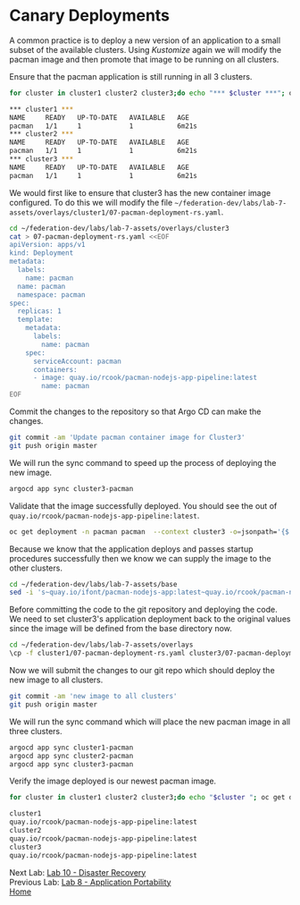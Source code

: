 # Canary Deployments
A common practice is to deploy a new version of an application to a small subset of the available clusters. Using *Kustomize* again we will modify the pacman image and then promote that image to be running on all clusters.

Ensure that the pacman application is still running in all 3 clusters.
~~~sh
for cluster in cluster1 cluster2 cluster3;do echo "*** $cluster ***"; oc get deployment --context $cluster -n pacman;done

*** cluster1 ***
NAME     READY   UP-TO-DATE   AVAILABLE   AGE
pacman   1/1     1            1           6m21s
*** cluster2 ***
NAME     READY   UP-TO-DATE   AVAILABLE   AGE
pacman   1/1     1            1           6m21s
*** cluster3 ***
NAME     READY   UP-TO-DATE   AVAILABLE   AGE
pacman   1/1     1            1           6m21s
~~~

We would first like to ensure that cluster3 has the new container image configured. To do this we will modify the file `~/federation-dev/labs/lab-7-assets/overlays/cluster1/07-pacman-deployment-rs.yaml`.

~~~sh
cd ~/federation-dev/labs/lab-7-assets/overlays/cluster3
cat > 07-pacman-deployment-rs.yaml <<EOF
apiVersion: apps/v1
kind: Deployment
metadata:
  labels:
    name: pacman
  name: pacman
  namespace: pacman
spec:
  replicas: 1
  template:
    metadata:
      labels:
        name: pacman
    spec:
      serviceAccount: pacman
      containers:
      - image: quay.io/rcook/pacman-nodejs-app-pipeline:latest
        name: pacman
EOF
~~~

Commit the changes to the repository so that Argo CD can make the changes.

~~~sh
git commit -am 'Update pacman container image for Cluster3'
git push origin master
~~~

We will run the sync command to speed up the process of deploying the new image.
~~~sh
argocd app sync cluster3-pacman
~~~

Validate that the image successfully deployed. You should see the out of `quay.io/rcook/pacman-nodejs-app-pipeline:latest`.
~~~sh
oc get deployment -n pacman pacman  --context cluster3 -o=jsonpath='{$.spec.template.spec.containers[:1].image}'
~~~

Because we know that the application deploys and passes startup procedures successfully then we know we can supply the image to the other clusters.
~~~sh
cd ~/federation-dev/labs/lab-7-assets/base
sed -i 's~quay.io/ifont/pacman-nodejs-app:latest~quay.io/rcook/pacman-nodejs-app-pipeline:latest~g' 07-pacman-deployment-rs.yaml
~~~

Before committing the code to the git repository and deploying the code. We need to set cluster3's application deployment back to the original values since the image will be defined from the base directory now.
~~~sh
cd ~/federation-dev/labs/lab-7-assets/overlays
\cp -f cluster1/07-pacman-deployment-rs.yaml cluster3/07-pacman-deployment-rs.yaml
~~~

Now we will submit the changes to our git repo which should deploy the new image to all clusters.
~~~sh
git commit -am 'new image to all clusters'
git push origin master
~~~

We will run the sync command which will place the new pacman image in all three clusters.

~~~sh
argocd app sync cluster1-pacman
argocd app sync cluster2-pacman
argocd app sync cluster3-pacman
~~~

Verify the image deployed is our newest pacman image.

~~~sh
for cluster in cluster1 cluster2 cluster3;do echo "$cluster "; oc get deployment --context $cluster -n pacman pacman -o=jsonpath='{$.spec.template.spec.containers[:1].image}'; echo "";done

cluster1 
quay.io/rcook/pacman-nodejs-app-pipeline:latest
cluster2 
quay.io/rcook/pacman-nodejs-app-pipeline:latest
cluster3 
quay.io/rcook/pacman-nodejs-app-pipeline:latest
~~~

Next Lab: [Lab 10 - Disaster Recovery](./9.md)<br>
Previous Lab: [Lab 8 - Application Portability](./8.md)<br>
[Home](./README.md)
